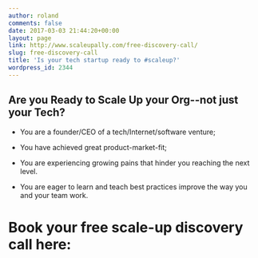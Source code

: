 ```yaml
---
author: roland
comments: false
date: 2017-03-03 21:44:20+00:00
layout: page
link: http://www.scaleupally.com/free-discovery-call/
slug: free-discovery-call
title: 'Is your tech startup ready to #scaleup?'
wordpress_id: 2344
---
```


## Are you Ready to Scale Up your Org--not just your Tech?







  * You are a founder/CEO of a tech/Internet/software venture;


  * You have achieved great product-market-fit;


  * You are experiencing growing pains that hinder you reaching the next level.


  * You are eager to learn and teach best practices improve the way you and your team work.





# Book your free scale-up discovery call here:




